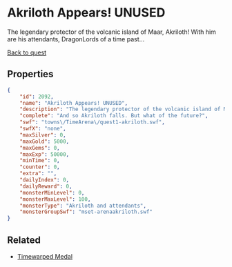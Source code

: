 # Akriloth Appears! UNUSED

The legendary protector of the volcanic island of Maar, Akriloth! With him are his attendants, DragonLords of a time past...

[Back to quest](../quests.md)

## Properties

```json
{
    "id": 2092,
    "name": "Akriloth Appears! UNUSED",
    "description": "The legendary protector of the volcanic island of Maar, Akriloth! With him are his attendants, DragonLords of a time past...",
    "complete": "And so Akriloth falls. But what of the future?",
    "swf": "towns\/TimeArena\/quest1-akriloth.swf",
    "swfX": "none",
    "maxSilver": 0,
    "maxGold": 5000,
    "maxGems": 0,
    "maxExp": 50000,
    "minTime": 0,
    "counter": 0,
    "extra": "",
    "dailyIndex": 0,
    "dailyReward": 0,
    "monsterMinLevel": 0,
    "monsterMaxLevel": 100,
    "monsterType": "Akriloth and attendants",
    "monsterGroupSwf": "mset-arenaakriloth.swf"
}
```

## Related

- [Timewarped Medal](../items/18514-timewarped-medal.md)

